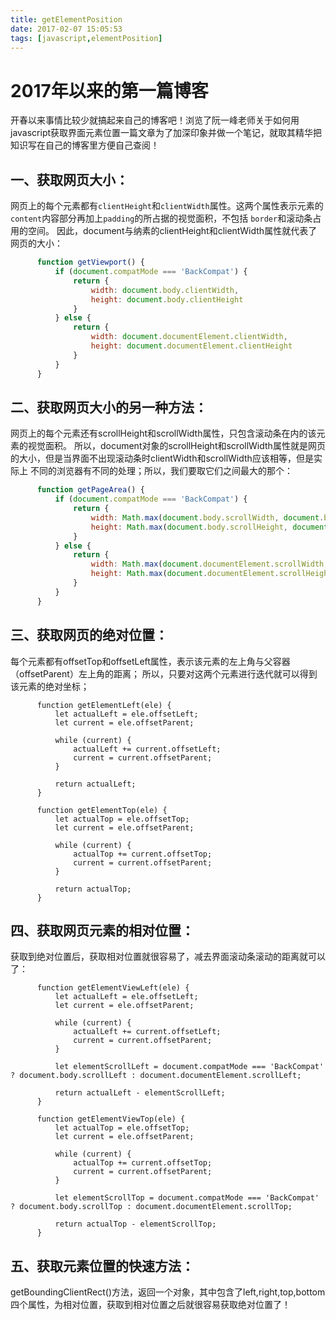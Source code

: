 ```yaml
---
title: getElementPosition
date: 2017-02-07 15:05:53
tags: [javascript,elementPosition]
---
```

# 2017年以来的第一篇博客
  开春以来事情比较少就搞起来自己的博客吧！浏览了阮一峰老师关于如何用javascript获取界面元素位置一篇文章为了加深印象并做一个笔记，就取其精华把
知识写在自己的博客里方便自己查阅！
## 一、获取网页大小：
  网页上的每个元素都有`clientHeight`和`clientWidth`属性。这两个属性表示元素的`content`内容部分再加上`padding`的所占据的视觉面积，不包括
`border`和滚动条占用的空间。
  因此，document与纳素的clientHeight和clientWidth属性就代表了网页的大小：
  ```javascript
        function getViewport() {
            if (document.compatMode === 'BackCompat') {
                return {
                    width: document.body.clientWidth,
                    height: document.body.clientHeight
                }
            } else {
                return {
                    width: document.documentElement.clientWidth,
                    height: document.documentElement.clientHeight
                }
            }
        }
  ```
## 二、获取网页大小的另一种方法：
  网页上的每个元素还有scrollHeight和scrollWidth属性，只包含滚动条在内的该元素的视觉面积。
  所以，document对象的scrollHeight和scrollWidth属性就是网页的大小，但是当界面不出现滚动条时clientWidth和scrollWidth应该相等，但是实际上
不同的浏览器有不同的处理；所以，我们要取它们之间最大的那个：
  ```javascript
        function getPageArea() {
            if (document.compatMode === 'BackCompat') {
                return {
                    width: Math.max(document.body.scrollWidth, document.body.clientWidth),
                    height: Math.max(document.body.scrollHeight, document.body.clientHeight)
                }
            } else {
                return {
                    width: Math.max(document.documentElement.scrollWidth, document.documentElement.clientWidth),
                    height: Math.max(document.documentElement.scrollHeight, document.documentElement.clientHeight)
                }
            }
        }
  ```
  <!--more-->
## 三、获取网页的绝对位置：
  每个元素都有offsetTop和offsetLeft属性，表示该元素的左上角与父容器（offsetParent）左上角的距离；
  所以，只要对这两个元素进行迭代就可以得到该元素的绝对坐标；
  ```ecmascript 6
        function getElementLeft(ele) {
            let actualLeft = ele.offsetLeft;
            let current = ele.offsetParent;
            
            while (current) {
                actualLeft += current.offsetLeft;
                current = current.offsetParent;
            }
            
            return actualLeft;
        }
        
        function getElementTop(ele) {
            let actualTop = ele.offsetTop;
            let current = ele.offsetParent;
            
            while (current) {
                actualTop += current.offsetTop;
                current = current.offsetParent;
            }
            
            return actualTop;
        }
  ```
## 四、获取网页元素的相对位置：
  获取到绝对位置后，获取相对位置就很容易了，减去界面滚动条滚动的距离就可以了：
  ```ecmascript 6
        function getElementViewLeft(ele) {
            let actualLeft = ele.offsetLeft;
            let current = ele.offsetParent;
            
            while (current) {
                actualLeft += current.offsetLeft;
                current = current.offsetParent;
            }
            
            let elementScrollLeft = document.compatMode === 'BackCompat' ? document.body.scrollLeft : document.documentElement.scrollLeft;
            
            return actualLeft - elementScrollLeft;
        }
        
        function getElementViewTop(ele) {
            let actualTop = ele.offsetTop;
            let current = ele.offsetParent;
            
            while (current) {
                actualTop += current.offsetTop;
                current = current.offsetParent;
            }
            
            let elementScrollTop = document.compatMode === 'BackCompat' ? document.body.scrollTop : document.documentElement.scrollTop;
            
            return actualTop - elementScrollTop;
        }
  ```
## 五、获取元素位置的快速方法：
  getBoundingClientRect()方法，返回一个对象，其中包含了left,right,top,bottom四个属性，为相对位置，获取到相对位置之后就很容易获取绝对位置了！